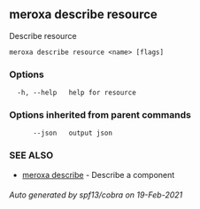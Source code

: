 ## meroxa describe resource

Describe resource

```
meroxa describe resource <name> [flags]
```

### Options

```
  -h, --help   help for resource
```

### Options inherited from parent commands

```
      --json   output json
```

### SEE ALSO

* [meroxa describe](meroxa_describe.md)	 - Describe a component

###### Auto generated by spf13/cobra on 19-Feb-2021
